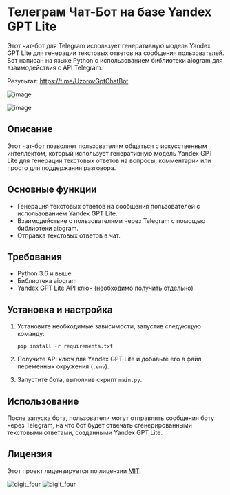 
# Телеграм Чат-Бот на базе Yandex GPT Lite

Этот чат-бот для Telegram использует генеративную модель Yandex GPT Lite для генерации текстовых ответов на сообщения пользователей. Бот написан на языке Python с использованием библиотеки aiogram для взаимодействия с API Telegram.

Результат: https://t.me/UzorovGptChatBot

![image](https://github.com/uzorov/ya-gpt-chatbot/assets/90005421/72a89966-dba0-4b47-852a-62c395ca5b48)

![image](https://github.com/uzorov/ya-gpt-chatbot/assets/90005421/cdf17b7a-cea9-4e34-8426-dc95ec8301e2)


## Описание

Этот чат-бот позволяет пользователям общаться с искусственным интеллектом, который использует генеративную модель Yandex GPT Lite для генерации текстовых ответов на вопросы, комментарии или просто для поддержания разговора. 

## Основные функции

- Генерация текстовых ответов на сообщения пользователей с использованием Yandex GPT Lite.
- Взаимодействие с пользователями через Telegram с помощью библиотеки aiogram.
- Отправка текстовых ответов в чат.

## Требования

- Python 3.6 и выше
- Библиотека aiogram
- Yandex GPT Lite API ключ (необходимо получить отдельно)


## Установка и настройка

1. Установите необходимые зависимости, запустив следующую команду:
   ```
   pip install -r requirements.txt
   ```

2. Получите API ключ для Yandex GPT Lite и добавьте его в файл переменных окружения (`.env`).

3. Запустите бота, выполнив скрипт `main.py`.

## Использование

После запуска бота, пользователи могут отправлять сообщения боту через Telegram, на что бот будет отвечать сгенерированными текстовыми ответами, созданными Yandex GPT Lite.

## Лицензия

Этот проект лицензируется по лицензии [MIT](LICENSE).

![digit_four](https://github.com/uzorov/ya-gpt-chatbot/assets/90005421/8ff1db46-1763-4545-ab7d-5ef990385f0a)
![digit_four](https://github.com/uzorov/ya-gpt-chatbot/assets/90005421/8ff1db46-1763-4545-ab7d-5ef990385f0a)



